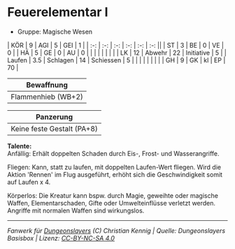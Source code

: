 # Feuerelementar I  
- Gruppe: Magische Wesen  

| KÖR    | 9   | AGI      | 5  | GEI        | 1  |
| :-: | :-: | :-: | :-: | :-: | :-: ||
| ST     | 3   | BE       | 0  | VE         | 0  |
| HÄ     | 5   | GE       | 0  | AU         | 0  |
|        |     |          |    |            |    |
| LK     | 12  | Abwehr   | 22 | Initiative | 5  |
| Laufen | 3.5 | Schlagen | 14 | Schiessen  | 5  |
|        |     |          |    |            |    |
| GH     | 9   | GK       | kl | EP         | 70 |


| Bewaffnung |
| --- |
| Flammenhieb (WB+2) |


| Panzerung |
| --- |
| Keine feste Gestalt (PA+8) |


**Talente:**  
Anfällig: Erhält doppelten Schaden durch Eis-, Frost- und Wasserangriffe.

Fliegen: Kann, statt zu laufen, mit doppelten Laufen-Wert fliegen. Wird die Aktion 'Rennen' im Flug ausgeführt, erhöht sich die Geschwindigkeit somit auf Laufen x 4.

Körperlos: Die Kreatur kann bspw. durch Magie, geweihte oder magische Waffen, Elementarschaden, Gifte oder Umwelteinflüsse verletzt werden. Angriffe mit normalen Waffen sind wirkungslos.





___
*Fanwerk für [Dungeonslayers](https://www.dungeonslayers.net/) (C) Christian Kennig | Quelle: Dungeonslayers Basisbox | Lizenz: [CC-BY-NC-SA 4.0](https://creativecommons.org/licenses/by-nc-sa/4.0/deed.de)*